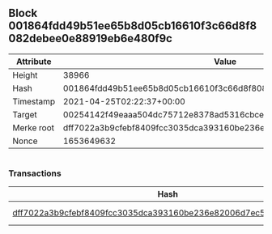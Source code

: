 ## Block 001864fdd49b51ee65b8d05cb16610f3c66d8f8082debee0e88919eb6e480f9c

Attribute | Value
--- | ---
Height | 38966
Hash | 001864fdd49b51ee65b8d05cb16610f3c66d8f8082debee0e88919eb6e480f9c
Timestamp | 2021-04-25T02:22:37+00:00
Target | 00254142f49eaaa504dc75712e8378ad5316cbcead634704b3734b6271167cc4
Merke root | dff7022a3b9cfebf8409fcc3035dca393160be236e82006d7ec5f5a06dde1d6a
Nonce | 1653649632

```

```

### Transactions

Hash | Amount
--- | ---
[dff7022a3b9cfebf8409fcc3035dca393160be236e82006d7ec5f5a06dde1d6a](dff7022a3b9cfebf8409fcc3035dca393160be236e82006d7ec5f5a06dde1d6a.md) | 10.00000000 SKEPTI 

